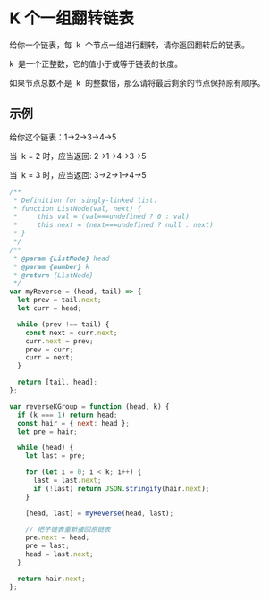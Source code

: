 # K 个一组翻转链表

给你一个链表，每  k  个节点一组进行翻转，请你返回翻转后的链表。

k  是一个正整数，它的值小于或等于链表的长度。

如果节点总数不是  k  的整数倍，那么请将最后剩余的节点保持原有顺序。

## 示例

给你这个链表：1->2->3->4->5

当  k = 2 时，应当返回: 2->1->4->3->5

当  k = 3 时，应当返回: 3->2->1->4->5

```js
/**
 * Definition for singly-linked list.
 * function ListNode(val, next) {
 *     this.val = (val===undefined ? 0 : val)
 *     this.next = (next===undefined ? null : next)
 * }
 */
/**
 * @param {ListNode} head
 * @param {number} k
 * @return {ListNode}
 */
var myReverse = (head, tail) => {
  let prev = tail.next;
  let curr = head;

  while (prev !== tail) {
    const next = curr.next;
    curr.next = prev;
    prev = curr;
    curr = next;
  }

  return [tail, head];
};

var reverseKGroup = function (head, k) {
  if (k === 1) return head;
  const hair = { next: head };
  let pre = hair;

  while (head) {
    let last = pre;

    for (let i = 0; i < k; i++) {
      last = last.next;
      if (!last) return JSON.stringify(hair.next);
    }

    [head, last] = myReverse(head, last);

    // 把子链表重新接回原链表
    pre.next = head;
    pre = last;
    head = last.next;
  }

  return hair.next;
};
```
